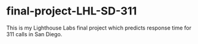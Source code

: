 # final-project-LHL-SD-311
This is my Lighthouse Labs final project which predicts response time for 311 calls in San Diego. 
